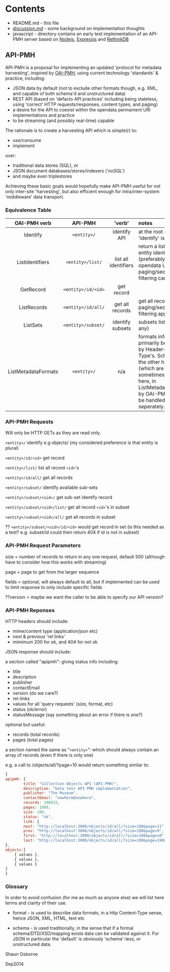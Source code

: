 # Contents

* README.md - this file
* [discussion.md](https://github.com/museums-io/API-PMH/blob/master/discussion.md) - some background on implementation thoughts
* javascript - directory contains an early test implementation of an API-PMH server based on [Nodejs](http://nodejs.org/), [Expressjs](http://expressjs.com/) and [RethinkDB](http://rethinkdb.com/)

## API-PMH

API-PMH is a proposal for implementing an updated 'protocol for metadata harvesting', inspired by [OAI-PMH](http://www.openarchives.org/pmh/), using current technology 'standards' & practice, including:

* JSON data by default (not to exclude other formats though, e.g. XML, and capable of both schema'd and unstructured data)
* REST API (based on 'defacto API practices' including being stateless, using 'correct' HTTP requests/responses, content types, and paging)
* a desire for the API to coexist within the opendata permament URI implementations and practice
* to be streaming (and possibly real-time) capable

The rationale is to create a harvesting API which is simple(r) to:
* use/consume
* implement

over:
* traditional data stores (SQL), or
* JSON document databases/stores/indexers ('noSQL')
* and maybe even triplestores

Achieving these basic goals would hopefully make API-PMH useful for not only inter-site 'harvesting', but also efficient enough for intra/inter-system 'middleware' data transport.

### Equivalence Table

OAI-PMH verb | API-PMH | 'verb' | notes |
:-------: | :-------: | :-------: | :--------------- |
Identify | `<entity>/`| identify API | at the root entity url 'identify' is implied |
ListIdentifiers|`<entity>/list/`| list all identifiers | return a list of all entity identifiers (preferably as opendata URIs), paging/sequencing & filtering can apply|
GetRecord |`<entity>/id/<id>`| get record|
ListRecords|`<entity>/id/all/`| get all records | get all records, paging/sequencing & filtering applies |
ListSets| `<entity>/subset/`| identify subsets | subsets listing (if any)|
ListMetadataFormats | `<entity>/` | n/a | formats info should primarily be handled by Header->Content-Type's. Schema's on the other hand (which are sometimes handled here, in ListMetadataFormats, by OAI-PMH) should be handled seperately. |

### API-PMH Requests

Will only be HTTP GETs as they are read only.

`<entity>/` identify e.g objects/ 
(my considered preference is that entity is plural)

`<entity>/id/<id>` get record

`<entity>/list/` list all record `<id>`'s 

`<entity>/id/all/` get all records 

`<entity>/subset/` identify available sub-sets

`<entity>/subset/<sid>/` get sub-set identify record  

`<entity>/subset/<sid>/list/` get all record `<id>`'s in subset

`<entity>/subset/<sid>/all/` get all records in subset

?? `<entity>/subset/<sid>/id/<id>` would get record in set (is this needed as a test? e.g. subset/id could then return 404 if id is not in subset)

### API-PMH Request Parameters

size = number of records to return in any one request, default 500 (although have to consider how this works with streaming)

page = page to get from the larger sequence

fields = optional, will always default to all, but if implemented can be used to limit response to only include specific fields

??version = maybe we want the caller to be able to specify our API version?

### API-PMH Reponses

HTTP headers should include:
* mime/content type (application/json etc)
* next & previous 'rel links'
* mimimum 200 for ok, and 404 for not ok

JSON response should include:

a section called "apipmh": giving status info including:
* title
* description
* publisher
* contactEmail
* version (do we care?)
* rel-links
* values for all 'query requests' (size, format, etc)
* status (ok/error)
* statusMessage (say something about an error if there is one?)

optional but useful:
* records (total records)
* pages (total pages)


a section named the same as "`<entity>`": which should always contain an array of records (even if there is only one)

e.g. a call to /objects/all/?page=10 would return something similar to:
```javascript
{
apipmh: {
        title: "Collection Objects API (API-PMH)",
        description: "beta test API-PMH implementation",
        publisher: "The Museum",
        contactEmail: "nowhere@nowhere",
        records: 198033,
        pages: 1980,
        size: 100,
        status: "ok",
        link: {
        next: "http://localhost:3000/objects/id/all/?size=100&page=11",
        prev: "http://localhost:3000/objects/id/all/?size=100&page=9",
        first: "http://localhost:3000/objects/id/all/?size=100&page=0",
        last: "http://localhost:3000/objects/id/all/?size=100&page=1980"
},
objects:[
	{ values },
	{ values },
	{ values }
]
}
```

### Glossary
In order to avoid confusion (for me as much as anyone else) we will list here terms and clarity of their use.

* format - is used to describe data formats, in a http Content-Type sense, hence JSON, XML, HTML, text etc

* schema - is used traditionally, in the sense that if a formal schema/DTD/XSD/mapping exists data can be validated against it. For JSON in particular the 'default' is obviously 'schema'-less, or unstructured data.

Shaun Osborne

Sep2014
